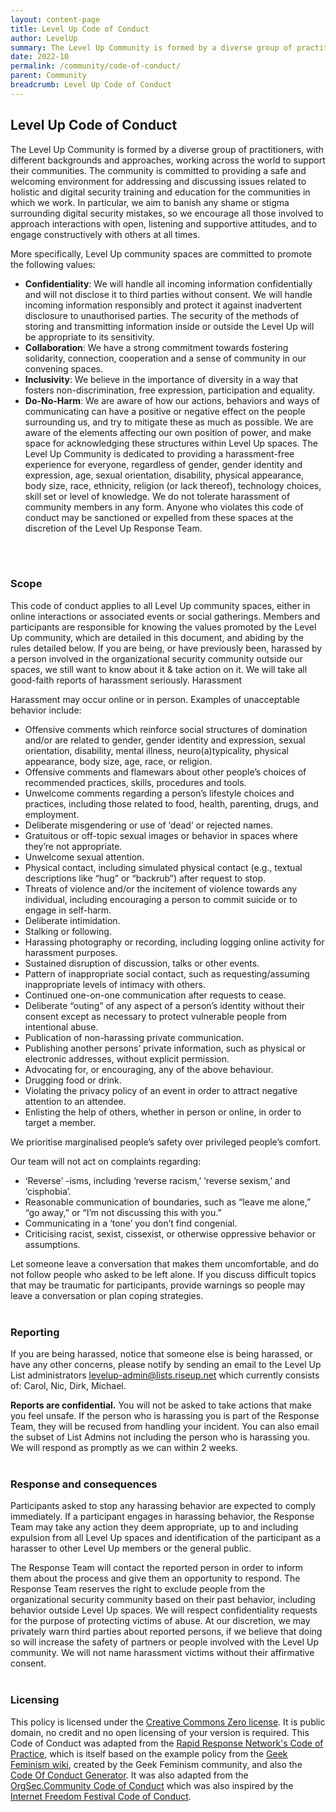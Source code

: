 ```yaml
---
layout: content-page
title: Level Up Code of Conduct
author: LevelUp
summary: The Level Up Community is formed by a diverse group of practitioners, with different backgrounds and approaches, working across the world to support their communities. The community is committed to providing a safe and welcoming environment for addressing and discussing issues related to holistic and digital security training and education for the communities in which we work. 
date: 2022-10
permalink: /community/code-of-conduct/
parent: Community
breadcrumb: Level Up Code of Conduct
---
```


## Level Up Code of Conduct

The Level Up Community is formed by a diverse group of practitioners, with different backgrounds and approaches, working across the world to support their communities. The community is committed to providing a safe and welcoming environment for addressing and discussing issues related to holistic and digital security training and education for the communities in which we work. In particular, we aim to banish any shame or stigma surrounding digital security mistakes, so we encourage all those involved to approach interactions with open, listening and supportive attitudes, and to engage constructively with others at all times.

More specifically, Level Up community spaces are committed to promote the following values:

  * **Confidentiality**: We will handle all incoming information confidentially and will not disclose it to third parties without consent. We will handle incoming information responsibly and protect it against inadvertent disclosure to unauthorised parties. The security of the methods of storing and transmitting information inside or outside the Level Up will be appropriate to its sensitivity.
  * **Collaboration**: We have a strong commitment towards fostering solidarity, connection, cooperation and a sense of community in our convening spaces.
  * **Inclusivity**: We believe in the importance of diversity in a way that fosters non-discrimination, free expression, participation and equality.
  * **Do-No-Harm**: We are aware of how our actions, behaviors and ways of communicating can have a positive or negative effect on the people surrounding us, and try to mitigate these as much as possible. We are aware of the elements affecting our own position of power, and make space for acknowledging these structures within Level Up spaces. The Level Up Community is dedicated to providing a harassment-free experience for everyone, regardless of gender, gender identity and expression, age, sexual orientation, disability, physical appearance, body size, race, ethnicity, religion (or lack thereof), technology choices, skill set or level of knowledge. We do not tolerate harassment of community members in any form. Anyone who violates this code of conduct may be sanctioned or expelled from these spaces at the discretion of the Level Up Response Team.

<br><br>
### Scope 

This code of conduct applies to all Level Up community spaces, either in online interactions or associated events or social gatherings. Members and participants are responsible for knowing the values promoted by the Level Up community, which are detailed in this document, and abiding by the rules detailed below. If you are being, or have previously been, harassed by a person involved in the organizational security community outside our spaces, we still want to know about it & take action on it. We will take all good-faith reports of harassment seriously.
Harassment

Harassment may occur online or in person. Examples of unacceptable behavior include:

  * Offensive comments which reinforce social structures of domination and/or are related to gender, gender identity and expression, sexual orientation, disability, mental illness, neuro(a)typicality, physical appearance, body size, age, race, or religion.
  * Offensive comments and flamewars about other people’s choices of recommended practices, skills, procedures and tools.
  * Unwelcome comments regarding a person’s lifestyle choices and practices, including those related to food, health, parenting, drugs, and employment.
  * Deliberate misgendering or use of ‘dead’ or rejected names.
  * Gratuitous or off-topic sexual images or behavior in spaces where they’re not appropriate.
  * Unwelcome sexual attention.
  * Physical contact, including simulated physical contact (e.g., textual descriptions like “hug” or “backrub”) after request to stop.
  * Threats of violence and/or the incitement of violence towards any individual, including encouraging a person to commit suicide or to engage in self-harm.
  * Deliberate intimidation.
  * Stalking or following.
  * Harassing photography or recording, including logging online activity for harassment purposes.
  * Sustained disruption of discussion, talks or other events.
  * Pattern of inappropriate social contact, such as requesting/assuming inappropriate levels of intimacy with others.
  * Continued one-on-one communication after requests to cease.
  * Deliberate “outing” of any aspect of a person’s identity without their consent except as necessary to protect vulnerable people from intentional abuse.
  * Publication of non-harassing private communication.
  * Publishing another persons’ private information, such as physical or electronic addresses, without explicit permission.
  * Advocating for, or encouraging, any of the above behaviour.
  * Drugging food or drink.
  * Violating the privacy policy of an event in order to attract negative attention to an attendee.
  * Enlisting the help of others, whether in person or online, in order to target a member.

We prioritise marginalised people’s safety over privileged people’s comfort.

Our team will not act on complaints regarding:

  * ‘Reverse’ -isms, including ‘reverse racism,’ ‘reverse sexism,’ and ‘cisphobia’.
  * Reasonable communication of boundaries, such as “leave me alone,” “go away,” or “I’m not discussing this with you.”
  * Communicating in a ‘tone’ you don’t find congenial.
  * Criticising racist, sexist, cissexist, or otherwise oppressive behavior or assumptions.

Let someone leave a conversation that makes them uncomfortable, and do not follow people who asked to be left alone. If you discuss difficult topics that may be traumatic for participants, provide warnings so people may leave a conversation or plan coping strategies.
<br><br>

### Reporting

If you are being harassed, notice that someone else is being harassed, or have any other concerns, please notify by sending an email to the Level Up List administrators <levelup-admin@lists.riseup.net> which currently consists of: Carol, Nic, Dirk, Michael.

**Reports are confidential.** You will not be asked to take actions that make you feel unsafe. If the person who is harassing you is part of the Response Team, they will be recused from handling your incident. You can also email the subset of List Admins not including the person who is harassing you. We will respond as promptly as we can within 2 weeks.
<br><br>

### Response and consequences

Participants asked to stop any harassing behavior are expected to comply immediately. If a participant engages in harassing behavior, the Response Team may take any action they deem appropriate, up to and including expulsion from all Level Up spaces and identification of the participant as a harasser to other Level Up members or the general public.

The Response Team will contact the reported person in order to inform them about the process and give them an opportunity to respond. The Response Team reserves the right to exclude people from the organizational security community based on their past behavior, including behavior outside Level Up spaces. We will respect confidentiality requests for the purpose of protecting victims of abuse. At our discretion, we may privately warn third parties about reported persons, if we believe that doing so will increase the safety of partners or people involved with the Level Up community. We will not name harassment victims without their affirmative consent.
<br><br>

### Licensing

This policy is licensed under the [Creative Commons Zero license](https://wiki.creativecommons.org/wiki/CC0). It is public domain, no credit and no open licensing of your version is required. This Code of Conduct was adapted from the [Rapid Response Network's Code of Practice](https://www.rarenet.org/about/code-of-practice/), which is itself based on the example policy from the [Geek Feminism wiki](https://geekfeminism.wikia.org/wiki/Community_anti-harassment/Policy), created by the Geek Feminism community, and also the [Code Of Conduct Generator](https://codeofconduct.space/). It was also adapted from the [OrgSec.Community Code of Conduct](https://wiki.orgsec.community/en/code-of-conduct) which was also inspired by the [Internet Freedom Festival Code of Conduct](https://internetfreedomfestival.org/wiki/index.php/Code_of_Conduct).

<br><br>

